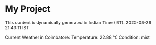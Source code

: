 # My Project

This content is dynamically generated in Indian Time (IST): 2025-08-28 21:43:11 IST


Current Weather in Coimbatore:
Temperature: 22.88 °C
Condition: mist
